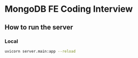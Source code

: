 # MongoDB FE Coding Interview

## How to run the server

### Local

```bash
uvicorn server.main:app --reload
```
